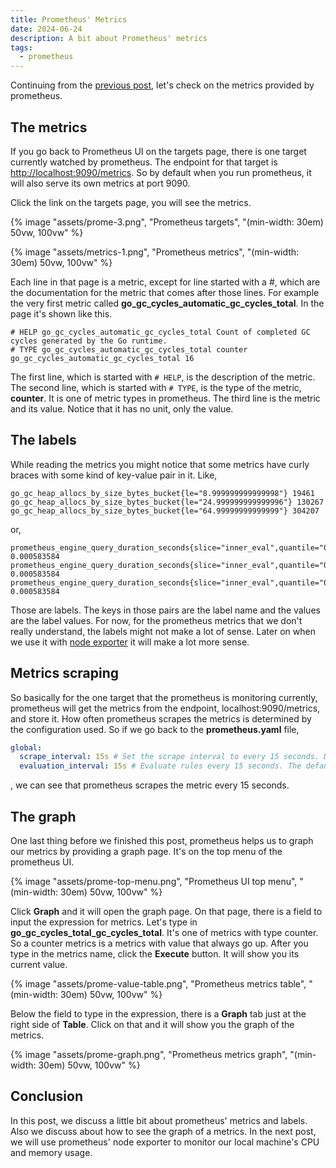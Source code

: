 ```yaml
---
title: Prometheus' Metrics
date: 2024-06-24
description: A bit about Prometheus' metrics
tags:
  - prometheus
---
```


Continuing from the [previous post](/posts/prometheus-1), let's check on the
metrics provided by prometheus.

## The metrics

If you go back to Prometheus UI on the targets page, there is one target
currently watched by prometheus. The endpoint for that target is
[http://localhost:9090/metrics](http://localhost:9090/metrics). So by default
when you run prometheus, it will also serve its own metrics at port 9090.

Click the link on the targets page, you will see the metrics.

{% image "assets/prome-3.png", "Prometheus targets", "(min-width: 30em) 50vw, 100vw" %}

{% image "assets/metrics-1.png", "Prometheus metrics", "(min-width: 30em) 50vw, 100vw" %}

Each line in that page is a metric, except for line started with a #, which are
the documentation for the metric that comes after those lines. For example the
very first metric called **go_gc_cycles_automatic_gc_cycles_total**. In the page
it's shown like this.

```promql
# HELP go_gc_cycles_automatic_gc_cycles_total Count of completed GC cycles generated by the Go runtime.
# TYPE go_gc_cycles_automatic_gc_cycles_total counter
go_gc_cycles_automatic_gc_cycles_total 16
```

The first line, which is started with `# HELP`, is the description of the metric.
The second line, which is started with `# TYPE`, is the type of the metric,
**counter**. It is one of metric types in prometheus. The third line is the
metric and its value. Notice that it has no unit, only the value.

## The labels

While reading the metrics you might notice that some metrics have curly braces
with some kind of key-value pair in it. Like,

```promql
go_gc_heap_allocs_by_size_bytes_bucket{le="8.999999999999998"} 19461
go_gc_heap_allocs_by_size_bytes_bucket{le="24.999999999999996"} 130267
go_gc_heap_allocs_by_size_bytes_bucket{le="64.99999999999999"} 304207
```

or,

```promql
prometheus_engine_query_duration_seconds{slice="inner_eval",quantile="0.5"} 0.000583584
prometheus_engine_query_duration_seconds{slice="inner_eval",quantile="0.9"} 0.000583584
prometheus_engine_query_duration_seconds{slice="inner_eval",quantile="0.99"} 0.000583584
```

Those are labels. The keys in those pairs are the label name and the values are
the label values. For now, for the prometheus metrics that we don't really
understand, the labels might not make a lot of sense. Later on when we use it
with [node exporter](https://prometheus.io/docs/guides/node-exporter/)
it will make a lot more sense.

## Metrics scraping

So basically for the one target that the prometheus is monitoring currently,
prometheus will get the metrics from the endpoint, localhost:9090/metrics, and
store it. How often prometheus scrapes the metrics is determined by the
configuration used. So if we go back to the **prometheus.yaml** file,

```yaml
global:
  scrape_interval: 15s # Set the scrape interval to every 15 seconds. Default is every 1 minute.
  evaluation_interval: 15s # Evaluate rules every 15 seconds. The default is every 1 minute.
```

, we can see that prometheus scrapes the metric every 15 seconds.

## The graph

One last thing before we finished this post, prometheus helps us to graph our
metrics by providing a graph page. It's on the top menu of the prometheus UI.

{% image "assets/prome-top-menu.png", "Prometheus UI top menu", "(min-width: 30em) 50vw, 100vw" %}

Click **Graph** and it will open the graph page. On that page, there is a field
to input the expression for metrics. Let's type in **go_gc_cycles_total_gc_cycles_total**. It's one of metrics with type counter. So a counter metrics is a metrics
with value that always go up. After you type in the metrics name, click the
**Execute** button. It will show you its current value.


{% image "assets/prome-value-table.png", "Prometheus metrics table", "(min-width: 30em) 50vw, 100vw" %}

Below the field to type in the expression, there is a **Graph** tab just at the right
side of **Table**. Click on that and it will show you the graph of the metrics.

{% image "assets/prome-graph.png", "Prometheus metrics graph", "(min-width: 30em) 50vw, 100vw" %}

## Conclusion

In this post, we discuss a little bit about prometheus' metrics and labels. Also
we discuss about how to see the graph of a metrics. In the next post, we will use
prometheus' node exporter to monitor our local machine's CPU and memory usage.

